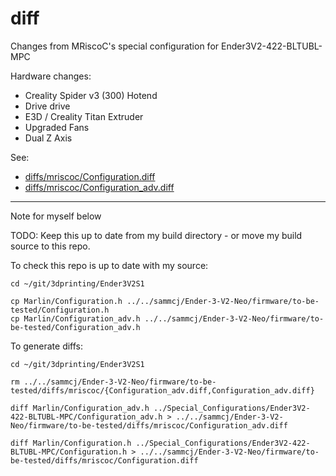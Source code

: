 # diff

Changes from MRiscoC's special configuration for Ender3V2-422-BLTUBL-MPC

Hardware changes:

- Creality Spider v3 (300) Hotend
- Drive drive
- E3D / Creality Titan Extruder
- Upgraded Fans
- Dual Z Axis

See:

- [diffs/mriscoc/Configuration.diff](diffs/mriscoc/Configuration.diff)
- [diffs/mriscoc/Configuration_adv.diff](diffs/mriscoc/Configuration_adv.diff)

---

Note for myself below

 TODO: Keep this up to date from my build directory - or move my build source to this repo.

To check this repo is up to date with my source:

```shell
cd ~/git/3dprinting/Ender3V2S1

cp Marlin/Configuration.h ../../sammcj/Ender-3-V2-Neo/firmware/to-be-tested/Configuration.h
cp Marlin/Configuration_adv.h ../../sammcj/Ender-3-V2-Neo/firmware/to-be-tested/Configuration_adv.h
```

To generate diffs:

```shell
cd ~/git/3dprinting/Ender3V2S1

rm ../../sammcj/Ender-3-V2-Neo/firmware/to-be-tested/diffs/mriscoc/{Configuration_adv.diff,Configuration_adv.diff}

diff Marlin/Configuration_adv.h ../Special_Configurations/Ender3V2-422-BLTUBL-MPC/Configuration_adv.h > ../../sammcj/Ender-3-V2-Neo/firmware/to-be-tested/diffs/mriscoc/Configuration_adv.diff

diff Marlin/Configuration.h ../Special_Configurations/Ender3V2-422-BLTUBL-MPC/Configuration.h > ../../sammcj/Ender-3-V2-Neo/firmware/to-be-tested/diffs/mriscoc/Configuration.diff
```
